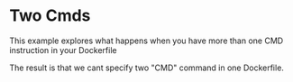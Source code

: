 # Two Cmds

This example explores what happens when you have more than one CMD
instruction in your Dockerfile

The result is that we cant specify two "CMD" command in one Dockerfile.
